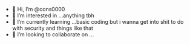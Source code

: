 - 👋 Hi, I’m @cons0000
- 👀 I’m interested in ...anything tbh
- 🌱 I’m currently learning ...basic coding but i wanna get into shit to do with security and things like that
- 💞️ I’m looking to collaborate on ...
